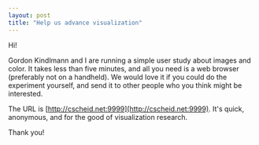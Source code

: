 ```yaml
---
layout: post
title: "Help us advance visualization"
---
```


Hi!

Gordon Kindlmann and I are running a simple user study about images
and color. It takes less than five minutes, and all you need is a web
browser (preferably not on a handheld). We would love it if you could
do the experiment yourself, and send it to other people who you think
might be interested.

The URL is [http://cscheid.net:9999](http://cscheid.net:9999). It's
quick, anonymous, and for the good of visualization research.

Thank you!
